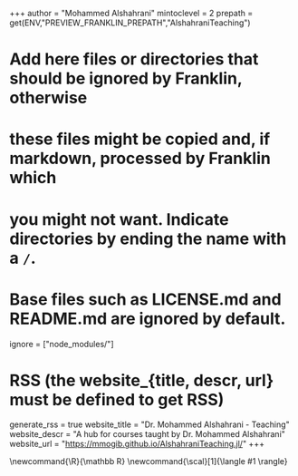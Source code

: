 <!--
Add here global page variables to use throughout your website.
-->
+++
author = "Mohammed Alshahrani"
mintoclevel = 2
prepath = get(ENV,"PREVIEW_FRANKLIN_PREPATH","AlshahraniTeaching")
<!-- prepath     = get(ENV, "PREVIEW_FRANKLIN_PREPATH", "AlshahraniWebsite")  -->
<!-- website_url = get(ENV, "PREVIEW_FRANKLIN_WEBSITE_URL", "mmogib.github.io")  -->

# Add here files or directories that should be ignored by Franklin, otherwise
# these files might be copied and, if markdown, processed by Franklin which
# you might not want. Indicate directories by ending the name with a `/`.
# Base files such as LICENSE.md and README.md are ignored by default.
ignore = ["node_modules/"]

# RSS (the website_{title, descr, url} must be defined to get RSS)
generate_rss = true
website_title = "Dr. Mohammed Alshahrani - Teaching"
website_descr = "A hub for courses taught by Dr. Mohammed Alshahrani"
website_url   = "https://mmogib.github.io/AlshahraniTeaching.jl/"
+++

<!--
Add here global latex commands to use throughout your pages.
-->
\newcommand{\R}{\mathbb R}
\newcommand{\scal}[1]{\langle #1 \rangle}
